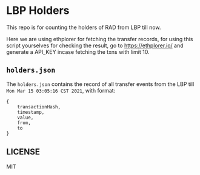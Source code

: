 # LBP Holders

This repo is for counting the holders of RAD from LBP till now.

Here we are using ethplorer for fetching the transfer records, 
for using this script yourselves for checking the result, go to 
https://ethplorer.io/ and generate a API_KEY incase fetching
the txns with limit 10.

## `holders.json`

The `holders.json` contains the record of all transfer events
from the LBP till `Mon Mar 15 03:05:16 CST 2021`, with format:

```gql
{
    transactionHash,
    timestamp,
    value,
    from,
    to
}
```


## LICENSE

MIT
